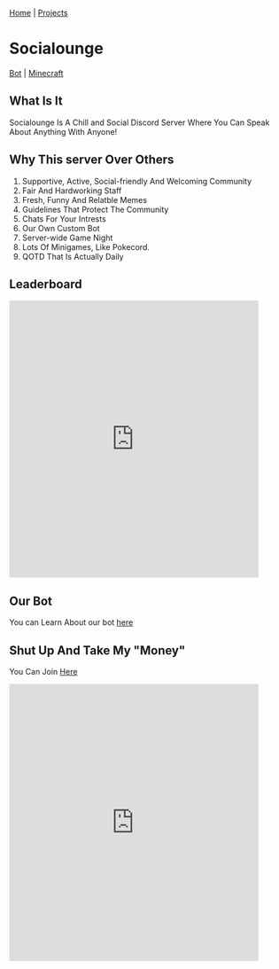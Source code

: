 [Home](/) | [Projects](/projects)


# Socialounge
[Bot](projects/socialounge/bot) | [Minecraft](projects/socialounge/minecraft)

## What Is It
Socialounge Is A Chill and Social Discord Server Where You Can Speak About Anything With Anyone!

## Why This server Over Others
1. Supportive, Active, Social-friendly And Welcoming Community
2. Fair And Hardworking Staff
3. Fresh, Funny And Relatble Memes
4. Guidelines That Protect The Community
5. Chats For Your Intrests
6. Our Own Custom Bot
7. Server-wide Game Night
8. Lots Of Minigames, Like Pokecord.
9. QOTD That Is Actually Daily

## Leaderboard
 <iframe src="https://unbelievaboat.com/leaderboard/385432040155119617/widget" width="450" height="500" style="border: 0;">Currency Leaderboard</iframe>
                                                                                     

## Our Bot
You can Learn About our bot [here](/socialounge/bot)	

## Shut Up And Take My "Money"
You Can Join [Here](https://invite.gg/socialounge)

 <iframe src="https://discordapp.com/widget?id=385432040155119617&theme=dark" width="450" height="500" allowtransparency="true" frameborder="0">Discord Widget</iframe>
